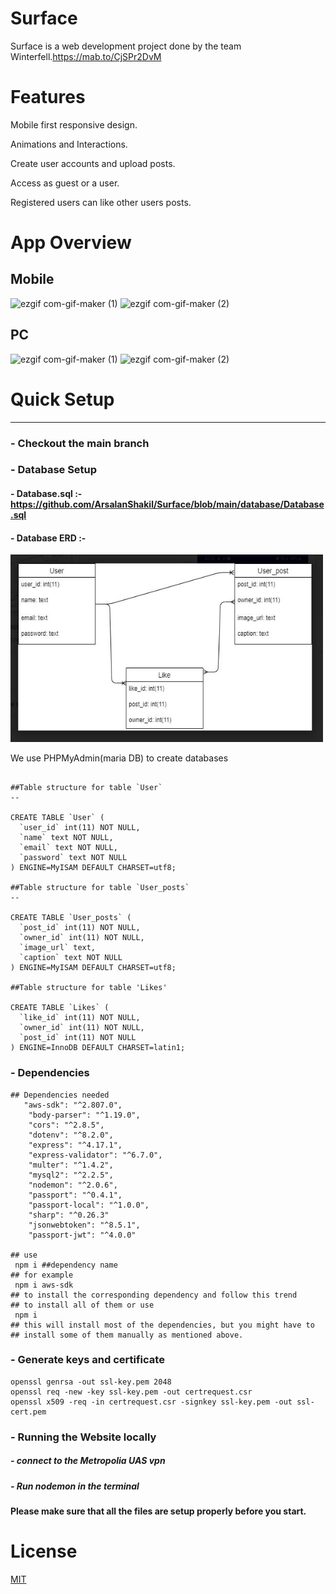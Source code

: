 



# Surface

Surface is a web development project done by the team Winterfell.https://mab.to/CjSPr2DvM

# Features

Mobile first responsive design.

Animations and Interactions.

Create user accounts and upload posts.

Access as guest or a user.

Registered users can like other users posts.

# App Overview

## Mobile
![ezgif com-gif-maker (1)](https://user-images.githubusercontent.com/40695548/117309710-597d4080-ae8b-11eb-8f9a-461b1bb8d9b7.gif)
![ezgif com-gif-maker (2)](https://github.com/ArsalanShakil/Surface/blob/main/ezgif.com-gif-maker%20(2).gif)

## PC
![ezgif com-gif-maker (1)](https://user-images.githubusercontent.com/40695548/117312574-d01b3d80-ae8d-11eb-99c4-b6b8389ed4d6.gif)
![ezgif com-gif-maker (2)](https://user-images.githubusercontent.com/40695548/117313108-46b83b00-ae8e-11eb-8aed-6efdd235a623.gif)



# Quick Setup
-------
### - Checkout the main branch
### - Database Setup

#### - Database.sql :- https://github.com/ArsalanShakil/Surface/blob/main/database/Database.sql
#### - Database ERD :- 
   <img  height="300px" width="500px" src="https://github.com/ArsalanShakil/Surface/blob/main/database/Surface%20Entity%20Relationship%20Diagram.jpg" />

We use PHPMyAdmin(maria DB) to create databases

```

##Table structure for table `User`
--

CREATE TABLE `User` (
  `user_id` int(11) NOT NULL,
  `name` text NOT NULL,
  `email` text NOT NULL,
  `password` text NOT NULL
) ENGINE=MyISAM DEFAULT CHARSET=utf8;

##Table structure for table `User_posts`
--

CREATE TABLE `User_posts` (
  `post_id` int(11) NOT NULL,
  `owner_id` int(11) NOT NULL,
  `image_url` text,
  `caption` text NOT NULL
) ENGINE=MyISAM DEFAULT CHARSET=utf8;

##Table structure for table 'Likes'

CREATE TABLE `Likes` (
  `like_id` int(11) NOT NULL,
  `owner_id` int(11) NOT NULL,
  `post_id` int(11) NOT NULL
) ENGINE=InnoDB DEFAULT CHARSET=latin1;

```
### - Dependencies
```
## Dependencies needed
   "aws-sdk": "^2.807.0",
    "body-parser": "^1.19.0",
    "cors": "^2.8.5",
    "dotenv": "^8.2.0",
    "express": "^4.17.1",
    "express-validator": "^6.7.0",
    "multer": "^1.4.2",
    "mysql2": "^2.2.5",
    "nodemon": "^2.0.6",
    "passport": "^0.4.1",
    "passport-local": "^1.0.0",
    "sharp": "^0.26.3"
    "jsonwebtoken": "^8.5.1",
    "passport-jwt": "^4.0.0"

## use
 npm i ##dependency name
## for example
 npm i aws-sdk
## to install the corresponding dependency and follow this trend 
## to install all of them or use 
 npm i 
## this will install most of the dependencies, but you might have to 
## install some of them manually as mentioned above.

```
### - Generate keys and certificate
```
openssl genrsa -out ssl-key.pem 2048
openssl req -new -key ssl-key.pem -out certrequest.csr
openssl x509 -req -in certrequest.csr -signkey ssl-key.pem -out ssl-cert.pem
```
### - Running the Website locally

##### - connect to the Metropolia UAS vpn
##### - Run nodemon in the terminal




#### Please make sure that all the files are setup properly before you start.

# License
[MIT](https://choosealicense.com/licenses/mit/)
